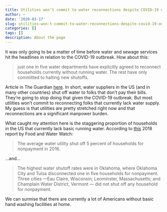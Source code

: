 ```yaml
---
title: Utilities won’t commit to water reconnections despite COVID-19 outbreak
author: ~
date: '2020-03-17'
slug: utilities-won-t-commit-to-water-reconnections-despite-covid-19-outbreak
categories: []
tags: []
description: About the page
---
```


It was only going to be a matter of time before water and sewage services hit the headlines in relation to the COVID-19 outbreak. How about this:

> just one in five water departments have explicitly agreed to reconnect households currently without running water. The rest have only committed to halting new shutoffs.

Article in The Guardian [here](https://www.theguardian.com/world/2020/mar/16/90-us-cities-and-states-suspend-water-shutoffs-to-tackle-coronavirus-pandemic). In short, water suppliers in the US (and in many other countries) shut off water to folks that don’t pay their bills. They’re going to stop doing that given the COVID-19 outbreak. But most utilities won’t commit to reconnecting folks that currently lack water supply. My guess is that utilities are pretty stretched right now and that reconnections are a significant manpower burden.

What caught my attention here is the staggering proportion of households in the US that currently lack basic running water. According to [this](https://www.foodandwaterwatch.org/sites/default/files/rpt_1810_watershutoffs-web2.pdf) 2018 report by Food and Water Watch:

> The average water utility shut off 5 percent of households for nonpayment in 2016.

…and…

>  The highest water shutoff rates were in Oklahoma, where Oklahoma City and Tulsa disconnected one in five households for nonpayment. Three cities —Eau Claire, Wisconsin; Leominster, Massachusetts; and Champlain Water District, Vermont — did not shut off any household for nonpayment.

We can surmise that there are currently a lot of Americans without basic hand washing facilities at home.